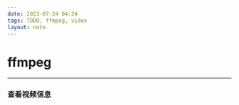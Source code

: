 ```yaml
---
date: 2023-07-24 04:24
tags: TODO, ffmpeg, video
layout: note
---
```


# ffmpeg

---

### 查看视频信息
